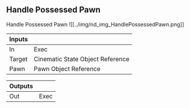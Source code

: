 ## Handle Possessed Pawn
Handle Possessed Pawn
![[../img/nd_img_HandlePossessedPawn.png]]

|Inputs||
|--|--|
| In | Exec |
| Target | Cinematic State Object Reference |
| Pawn | Pawn Object Reference |

|Outputs||
|--|--|
| Out | Exec |
